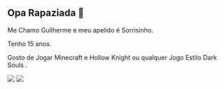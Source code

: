 ## Opa Rapaziada 👋

Me Chamo Guilherme e meu apelido é Sorrisinho. 

Tenho 15 anos.

Gosto de Jogar Minecraft e Hollow Knight ou qualquer Jogo Estilo Dark Souls .

![](https://media1.tenor.com/m/_pSTChwI1mcAAAAd/dbz-goku.gif)
![](https://media1.tenor.com/m/d7wqDJoRHlIAAAAd/vergil-chair.gif)
